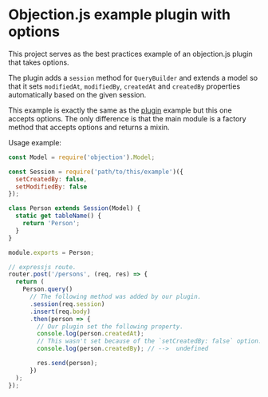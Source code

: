 # Objection.js example plugin with options

This project serves as the best practices example of an objection.js plugin that takes options.

The plugin adds a `session` method for `QueryBuilder` and extends a model
so that it sets `modifiedAt`, `modifiedBy`, `createdAt` and `createdBy` properties
automatically based on the given session.

This example is exactly the same as the [plugin](https://github.com/Vincit/objection.js/tree/master/examples/plugin)
example but this one accepts options. The only difference is that the main module is a factory method that accepts options
and returns a mixin.

Usage example:

```js
const Model = require('objection').Model;

const Session = require('path/to/this/example')({
  setCreatedBy: false,
  setModifiedBy: false
});

class Person extends Session(Model) {
  static get tableName() {
    return 'Person';
  }
}

module.exports = Person;
```

```js
// expressjs route.
router.post('/persons', (req, res) => {
  return (
    Person.query()
      // The following method was added by our plugin.
      .session(req.session)
      .insert(req.body)
      .then(person => {
        // Our plugin set the following property.
        console.log(person.createdAt);
        // This wasn't set because of the `setCreatedBy: false` option.
        console.log(person.createdBy); // -->  undefined

        res.send(person);
      })
  );
});
```
